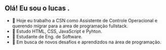 ## Olá! Eu sou o lucas .
- 🔭 Hoje eu trabalho a CSN como Assistente de Controle Operacional e querendo migrar para a area de programação fullstack.
- 🌱 Estudo HTML, CSS, JavaScript e Pyhton.
- 📒 Estudante de Eng. de Software.
- 🚀 Em busca de novos desafios e aprendizdos na área de programação.



